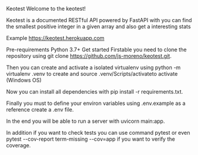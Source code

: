 Keotest
Welcome to the keotest!

Keotest is a documented RESTful API powered by FastAPI with you can find the smallest positive integer in a given array and also get a interesting stats

Example https://keotest.herokuapp.com

Pre-requirements
Python 3.7+
Get started
Firstable you need to clone the repository using git clone https://github.com/js-moreno/keotest.git.

Then you can create and activate a isolated virtualenv using python -m virtualenv .venv to create and source .venv/Scripts/activateto activate (Windows OS)

Now you can install all dependencies with pip install -r requirements.txt.

Finally you must to define your environ variables using .env.example as a reference create a .env file.

In the end you will be able to run a server with uvicorn main:app.

In addition if you want to check tests you can use command pytest or even pytest --cov-report term-missing --cov=app if you want to verify the coverage.

